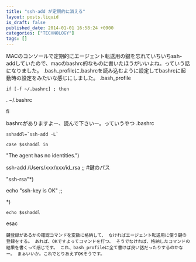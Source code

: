 ```yaml
---
title: "ssh-add が定期的に消える"
layout: posts.liquid
is_draft: false
published_date: 2014-01-01 16:58:24 +0900
categories: ["TECHNOLOGY"]
tags: []
---
```


MACのコンソールで定期的にエージェント転送用の鍵を忘れていちいちssh-addしていたので、macのbashrc的なものに書いたほうがいいよね。っていう話になりました。&nbsp;.bash\_profileに.bashrcを読み込むように設定してbashrcに起動時の設定をみたいな感じにしました。&nbsp;.bash\_profile

    if [-f ~/.bashrc] ; then

. ~/.bashrc

fi

bashrcがありますよー、読んで下さいー。っていうやつ&nbsp;.bashrc

    sshaddl=`ssh-add -L`

    case $sshaddl in

"The agent has no identities.")

ssh-add /Users/xxx/xxx/id\_rsa ;; #鍵のパス

"ssh-rsa"\*)

echo "ssh-key is OK" ;;

\*)

    echo $sshaddl

esac

    鍵登録があるかの確認コマンドを変数に格納して、 なければエージェント転送用に使う鍵の登録をする。 あれば、OKですよってコマンドを打つ、 そうでなければ、格納したコマンドの結果を書くって感じです。 これ、bash_profileに全て書けば良い話だったりするのかなー。 まぁいいか。これでとりあえずOKそうです。


